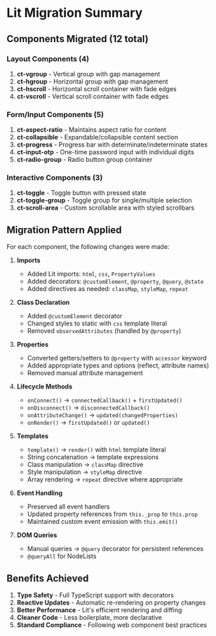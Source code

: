 # Lit Migration Summary

## Components Migrated (12 total)

### Layout Components (4)

1. **ct-vgroup** - Vertical group with gap management
2. **ct-hgroup** - Horizontal group with gap management
3. **ct-hscroll** - Horizontal scroll container with fade edges
4. **ct-vscroll** - Vertical scroll container with fade edges

### Form/Input Components (5)

1. **ct-aspect-ratio** - Maintains aspect ratio for content
2. **ct-collapsible** - Expandable/collapsible content section
3. **ct-progress** - Progress bar with determinate/indeterminate states
4. **ct-input-otp** - One-time password input with individual digits
5. **ct-radio-group** - Radio button group container

### Interactive Components (3)

1. **ct-toggle** - Toggle button with pressed state
2. **ct-toggle-group** - Toggle group for single/multiple selection
3. **ct-scroll-area** - Custom scrollable area with styled scrollbars

## Migration Pattern Applied

For each component, the following changes were made:

1. **Imports**
   - Added Lit imports: `html`, `css`, `PropertyValues`
   - Added decorators: `@customElement`, `@property`, `@query`, `@state`
   - Added directives as needed: `classMap`, `styleMap`, `repeat`

2. **Class Declaration**
   - Added `@customElement` decorator
   - Changed styles to static with `css` template literal
   - Removed `observedAttributes` (handled by `@property`)

3. **Properties**
   - Converted getters/setters to `@property` with `accessor` keyword
   - Added appropriate types and options (reflect, attribute names)
   - Removed manual attribute management

4. **Lifecycle Methods**
   - `onConnect()` → `connectedCallback()` + `firstUpdated()`
   - `onDisconnect()` → `disconnectedCallback()`
   - `onAttributeChange()` → `updated(changedProperties)`
   - `onRender()` → `firstUpdated()` or `updated()`

5. **Templates**
   - `template()` → `render()` with `html` template literal
   - String concatenation → template expressions
   - Class manipulation → `classMap` directive
   - Style manipulation → `styleMap` directive
   - Array rendering → `repeat` directive where appropriate

6. **Event Handling**
   - Preserved all event handlers
   - Updated property references from `this._prop` to `this.prop`
   - Maintained custom event emission with `this.emit()`

7. **DOM Queries**
   - Manual queries → `@query` decorator for persistent references
   - `@queryAll` for NodeLists

## Benefits Achieved

1. **Type Safety** - Full TypeScript support with decorators
2. **Reactive Updates** - Automatic re-rendering on property changes
3. **Better Performance** - Lit's efficient rendering and diffing
4. **Cleaner Code** - Less boilerplate, more declarative
5. **Standard Compliance** - Following web component best practices
